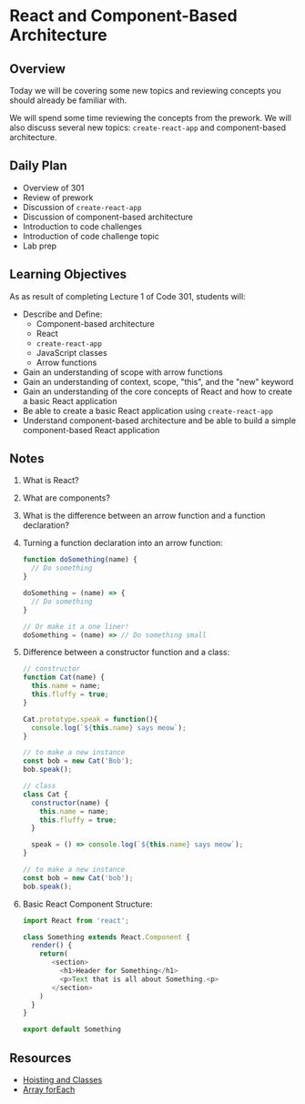 # React and Component-Based Architecture

## Overview

Today we will be covering some new topics and reviewing concepts you should already be familiar with.

We will spend some time reviewing the concepts from the prework. We will also discuss several new topics: `create-react-app` and component-based architecture.

## Daily Plan

- Overview of 301
- Review of prework
- Discussion of `create-react-app`
- Discussion of component-based architecture
- Introduction to code challenges
- Introduction of code challenge topic
- Lab prep

## Learning Objectives

As as result of completing Lecture 1 of Code 301, students will:

- Describe and Define:
  - Component-based architecture
  - React
  - `create-react-app`
  - JavaScript classes
  - Arrow functions
- Gain an understanding of scope with arrow functions
- Gain an understanding of context, scope, "this", and the "new" keyword
- Gain an understanding of the core concepts of React and how to create a basic React application
- Be able to create a basic React application using `create-react-app`
- Understand component-based architecture and be able to build a simple component-based React application

## Notes

1. What is React?
1. What are components?
1. What is the difference between an arrow function and a function declaration?
1. Turning a function declaration into an arrow function:

   ```javascript
   function doSomething(name) {
     // Do something
   }

   doSomething = (name) => {
     // Do something
   }

   // Or make it a one liner!
   doSomething = (name) => // Do something small
   ```

1. Difference between a constructor function and a class:

   ```javascript
   // constructor
   function Cat(name) {
     this.name = name;
     this.fluffy = true;
   }

   Cat.prototype.speak = function(){
     console.log(`${this.name} says meow`);
   }

   // to make a new instance
   const bob = new Cat('Bob');
   bob.speak();

   // class
   class Cat {
     constructor(name) {
       this.name = name;
       this.fluffy = true;
     }

     speak = () => console.log(`${this.name} says meow`);
   }

   // to make a new instance
   const bob = new Cat('bob');
   bob.speak();
   ```

1. Basic React Component Structure:

   ```javascript
   import React from 'react';

   class Something extends React.Component {
     render() {
       return(
          <section>
            <h1>Header for Something</h1>
            <p>Text that is all about Something.<p>
          </section>
       )
     }
   }

   export default Something
   ```
## Resources

- [Hoisting and Classes](https://replit.com/@sheyna/PureNumbNanocad#index.js)
- [Array forEach](https://replit.com/@sheyna/UnfitBestDisks#index.js)
